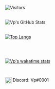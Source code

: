 

 ![Visitors](https://page-views.glitch.me/badge?page_id=HerraVp.visitor-badge.issue.1)
 


<br>
    <img align="left" alt="Vp's GitHub Stats" src="https://github-readme-stats-hwa9vez0v.vercel.app/api?username=HerraVp&show_icons=true&hide_border=false&include_all_commits=true&theme=null"/>
<br/>


<br>

[![Top Langs](https://github-readme-stats.vercel.app/api/top-langs/?username=anuraghazra&layout=compact)](https://github.com/HerraVp/github-readme-stats)

<br/>


<br>

 [![Vp's wakatime stats](https://github-readme-stats.vercel.app/api/wakatime?username=HerraVp)](https://github.com/anuraghazra/github-readme-stats)
 
 <br/>



<p align="left">

<img align="left" alt="Discord" width="22px" src="https://cdn.jsdelivr.net/npm/simple-icons@v3/icons/discord.svg"/> Discord: Vp#0001

</p>

